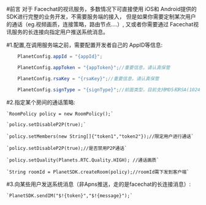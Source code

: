 

#前言
	对于 Facechat的视讯服务，多数情况下可直接使用 iOS和 Android提供的 SDK进行完整的业务开发，不需要服务端的接入，
	但是如果你需要定制某次用户的通话（eg.视频画质，连接策略，路由节点....）, 又或者你需要通过 Facechat视讯服务的长连接向指定用户推送系统消息。

#1.配置,在调用服务端之前，需要配置开发者自己的 AppID等信息:
```java
	PlanetConfig.appId = "{appId}";

	PlanetConfig.appToken = "{appToken}";//重要信息，请认真保管

	PlanetConfig.rsaKey = "{rsaKey}";//重要信息，请认真保管

	PlanetConfig.signType = "{signType}";//前面类型，目前支持MD5和RSA(1024)
```

#2.指定某个房间的通话策略:

	`RoomPolicy policy = new RoomPolicy();`

	`policy.setDisableP2P(true);`

	`policy.setMembers(new String[]{"token1","token2"});//限定用户进行通话`

	`policy.setDisableP2P(true);//是否禁用P2P通话`

	`policy.setQuality(Planets.RTC.Quality.HIGH); //通话画质`

	`String roomId = PlanetSDK.createRoom(policy);//roomId需下发到客户端`

#3.向某些用户发送系统消息（非Apns推送，走的是facechat的长连接消息）:

	`PlanetSDK.sendIM("$!{token}","$!{message}");`

